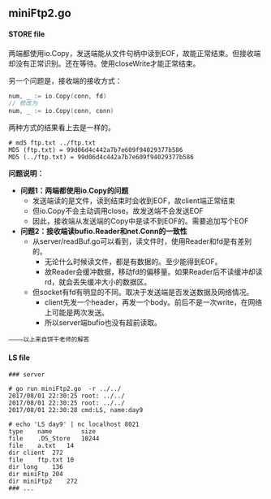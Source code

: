 ## miniFtp2.go



#### STORE file

两端都使用io.Copy，发送端能从文件句柄中读到EOF，故能正常结束。但接收端却没有正常识别。还在等待。使用closeWrite才能正常结束。

另一个问题是，接收端的接收方式：

```go
num, _ := io.Copy(conn, fd)
// 修改为
num, _ := io.Copy(conn, conn)
```

两种方式的结果看上去是一样的。

```shell
# md5 ftp.txt ../ftp.txt
MD5 (ftp.txt) = 99d06d4c442a7b7e609f94029377b586
MD5 (../ftp.txt) = 99d06d4c442a7b7e609f94029377b586
```

**问题说明：**

* **问题1：两端都使用io.Copy的问题**
  * 发送端读的是文件，读到结束时会收到EOF，故client端正常结束
  * 但io.Copy不会主动调用close。故发送端不会发送EOF
  * 因此，接收端从发送端的Copy中是读不到EOF的。需要追加写个EOF
* **问题2：接收端读bufio.Reader和net.Conn的一致性**
  * 从server/readBuf.go可以看到，读文件时，使用Reader和fd是有差别的。
    * 无论什么时候读文件，都是有数据的。至少能得到EOF。
    * 故Reader会缓冲数据，移动fd的偏移量。如果Reader后不读缓冲却读rd，就会丢失缓冲大小的数据区。
  * 但socket有fd有明显的不同。取决于发送端是否发送数据及网络情况。
    * client先发一个header，再发一个body。前后不是一次write，在网络上可能是两次发送。
    * 所以server端bufio也没有超前读取。

`————以上来自饼干老师的解答`

#### LS file

```shell
### server

# go run miniFtp2.go  -r ../../
2017/08/01 22:30:25 root: ../../
2017/08/01 22:30:25 root: ../../
2017/08/01 22:30:28 cmd:LS, name:day9

# echo 'LS day9' | nc localhost 8021
type	name		size
file	.DS_Store	10244
file	a.txt	14
dir	client	272
file	ftp.txt	10
dir	long	136
dir	miniFtp	204
dir	miniFtp2	272
### ...
```

